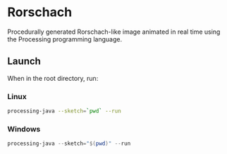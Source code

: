 # Rorschach

Procedurally generated Rorschach-like image animated in real time using the Processing programming language.

## Launch

When in the root directory, run:

### Linux

```bash
processing-java --sketch=`pwd` --run
```

### Windows

```powershell
processing-java --sketch="$(pwd)" --run
```
